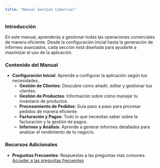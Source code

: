 ```yaml
--- 
title: "Manual Gestión Comercial"
---
```



### Introducción

En este manual, aprenderás a gestionar todas las operaciones comerciales de manera eficiente. Desde la configuración inicial hasta la generación de informes avanzados, cada sección está diseñada para ayudarte a maximizar el uso de la aplicación.

### Contenido del Manual

- **Configuración Inicial**: Aprende a configurar la aplicación según tus necesidades.
  - **Gestión de Clientes**: Descubre cómo añadir, editar y gestionar tus clientes.
  - **Gestión de Productos**: Información sobre cómo manejar tu inventario de productos.
  - **Procesamiento de Pedidos**: Guía paso a paso para procesar pedidos de manera eficiente.
  - **Facturación y Pagos**: Todo lo que necesitas saber sobre la facturación y la gestión de pagos.
  - **Informes y Análisis**: Aprende a generar informes detallados para analizar el rendimiento de tu negocio.

### Recursos Adicionales

- **Preguntas Frecuentes**: Respuestas a las preguntas más comunes. [Acceder a las preguntas frecuentes](/FAQS)
